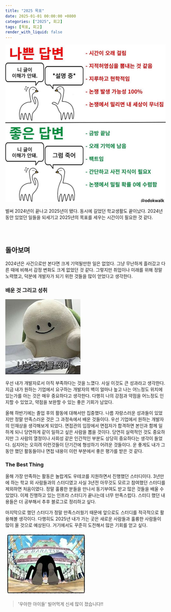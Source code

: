 ```yaml
---
title: "2025 목표"
date: 2025-01-01 00:00:00 +0800
categories: ["2025", 회고]
tags: [목표, 회고]
render_with_liquid: false
---
```


![1](/assets/img/welcome/welcome1.jpg)

벌써 2024년이 끝나고 2025년이 됐다. 동시에 길었던 학교생활도 끝이났다. 2024년 동안 있었던 일들을 되세기고 2025년의 목표를 세우는 시간이이 필요한 것 같다.

<br><br>

## 돌아보며

2024년은 사건으로만 본다면 크게 기억될만한 일은 없었다. 그냥 무난하게 흘러갔고 다른 때에 비해서 감정 변화도 크게 없었던 것 같다. 그렇지만 취업이나 미래를 위해 정말 노력했고, 덕분에 개발자가 되기 위한 것들을 많이 얻었다고 생각한다.


### 배운 것 그리고 성취

![2](/assets/img/welcome/welcome2.jpg)

우선 내가 개발자로서 아직 부족하다는 것을 느꼈다. 사실 이것도 큰 성과라고 생각한다. 지금 내가 원하는 기업에서 요구하는 개발자의 벽이 얼마나 높고 나는 어느정도 위치에 있는가를 아는 것은 매우 중요하다고 생각한다. 다행히 나의 강점과 약점을 어느정도 인지할 수 있었고, 약점을 보완할 수 있는 좋은 기회가 남았다.

올해 하반기에는 졸업 후의 활동에 대해서만 집중했다. 나름 자랑스러운 성과들이 있었지만 정말 만족스러운 것은 그 과정속에서 배운 것들이다. 우선 기업에서 원하는 개발자의 인재상을 생각해보게 되었다. 면접관의 입장에서 면접자가 합격하면 본인과 함께 일하게 되니 당연하게 같이 일하고 싶은 사람을 뽑을 것이다. 당연히 실력적인 것도 중요하지만 그 사람의 열정이나 사회성 같은 인간적인 부분도 상당히 중요하다는 생각이 들었다. 심지어는 오히려 이런것들이 단기간에 형성하기 어려운 것들이다. 운 좋게도 내가 그동안 했던 활동들이나 면접 내용이 이런 부분에서 좋은 평가를 받은 것 같다.

### The Best Thing

올해 가장 만족하는 활동은 놀랍게도 우테코를 지원하면서 진행했던 스터디이다. 3년만에 하는 학교 외 사람들과의 스터디였고 사실 3년전 아무것도 모르고 참여했던 스터디를 제외하면 처음이였다. 정말 훌륭한 분들을 만나서 동기부여도 받고 많은 것들을 배울 수 있었다. 이제 진행하고 있는 인프라 스터디가 끝나는데 너무 만족스럽다. 스터디 했던 내용들은 더 공부해서 추후 블로그로 정리하고 싶다.

마지막으로 했던 스터디가 정말 만족스러웠기 때문에 앞으로도 스터디를 적극적으로 활용해볼 생각이다. 다행히도 2025년 내가 가는 곳은 새로운 사람들과 훌륭한 사람들이 많이 올 것으로 예상된다. 거기에서도 꾸준히 도전해서 많은 기회를 얻고 싶다.

![3](/assets/img/welcome/welcome3.jpg)

> '우아한 아이들' 빌어먹게 신세 많이 졌습니다!!

